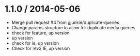 
1.1.0 / 2014-05-06
==================

 * Merge pull request #4 from gjunkie/duplicate-queries
 * Change params structure to allow for duplicate media queries
 * check for feature, up version
 * up version
 * check for ie, up version
 * Check for rev3 IE, up version
